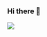 ### Hi there 👋
<img src="https://user-images.githubusercontent.com/74038190/213910845-af37a709-8995-40d6-be59-724526e3c3d7.gif"/>

<!--
**DenKomFSD/DenKomFSD** is a ✨ _special_ ✨ repository because its `README.md` (this file) appears on your GitHub profile.

Here are some ideas to get you started:

- 🔭 I’m currently working on ...
- 🌱 I’m currently learning ...
- 👯 I’m looking to collaborate on ...
- 🤔 I’m looking for help with ...
- 💬 Ask me about ...
- 📫 How to reach me: ...
- 😄 Pronouns: ...
- ⚡ Fun fact: ...
-->
